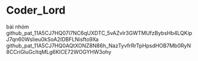 # Coder_Lord
bài nhóm
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
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
